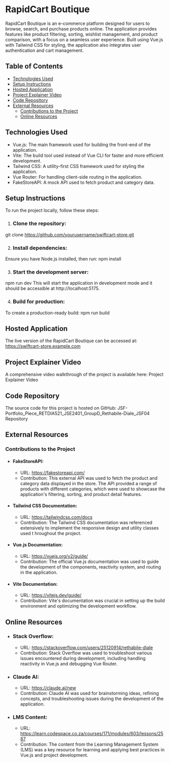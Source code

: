 # RapidCart Boutique
RapidCart Boutique is an e-commerce platform designed for users to browse, search, and purchase products online. The application provides features like product filtering, sorting, wishlist management, and product comparison, with a focus on a seamless user experience. Built using Vue.js with Tailwind CSS for styling, the application also integrates user authentication and cart management.

## Table of Contents
* [Technologies Used](#technologies-used)
* [Setup Instructions](#setup-instructions)
* [Hosted Application](#hosted-application)
* [Project Explainer Video](#project-explainer-code)
* [Code Repository](#code-repository)
* [External Resources](#external-resources)
  * [Contributions to the Project](#contributions-to-the-project)
  * [Online Resources](#online-resources)
    
## Technologies Used
* Vue.js: The main framework used for building the front-end of the application.
* Vite: The build tool used instead of Vue CLI for faster and more efficient development.
* Tailwind CSS: A utility-first CSS framework used for styling the application.
* Vue Router: For handling client-side routing in the application.
* FakeStoreAPI: A mock API used to fetch product and category data.
  
## Setup Instructions
To run the project locally, follow these steps:

1. ### Clone the repository:
git clone https://github.com/yourusername/swiftcart-store.git


2. ### Install dependencies:
Ensure you have Node.js installed, then run:
npm install

3. ### Start the development server:
npm run dev
This will start the application in development mode and it should be accessible at http://localhost:5175.

4. ### Build for production:
To create a production-ready build:
npm run build

## Hosted Application
The live version of the RapidCart Boutique can be accessed at: https://swiftcart-store.example.com

## Project Explainer Video
A comprehensive video walkthrough of the project is available here: Project Explainer Video

## Code Repository
The source code for this project is hosted on GitHub: 
JSF-Portfolio_Piece_RETDIA521_JSE2401_GroupD_Rethabile-Diale_JSF04 Repository

## External Resources
### Contributions to the Project
* #### FakeStoreAPI:

  * URL: https://fakestoreapi.com/
  * Contribution: This external API was used to fetch the product and category data displayed in the store. The API provided a range of products 
    with different categories, which were used to showcase the application's filtering, sorting, and product detail features.
    
* #### Tailwind CSS Documentation:

  * URL: https://tailwindcss.com/docs
  * Contribution: The Tailwind CSS documentation was referenced extensively to implement the responsive design and utility classes used t 
    hroughout the project.
    
* #### Vue.js Documentation:

  * URL: https://vuejs.org/v2/guide/
  * Contribution: The official Vue.js documentation was used to guide the development of the components, reactivity system, and routing in the 
    application.
    
* #### Vite Documentation:

  * URL: https://vitejs.dev/guide/
  * Contribution: Vite's documentation was crucial in setting up the build environment and optimizing the development workflow.

    
## Online Resources
* ### Stack Overflow:

  * URL: https://stackoverflow.com/users/25120914/rethabile-diale
  * Contribution: Stack Overflow was used to troubleshoot various issues encountered during development, including handling reactivity in Vue.js 
    and debugging Vue Router.
    
* ### Claude AI:

  * URL: https://claude.ai/new
  * Contribution: Claude AI was used for brainstorming ideas, refining concepts, and troubleshooting issues during the development of the 
    application.
    
* ### LMS Content:

  * URL: https://learn.codespace.co.za/courses/171/modules/603/lessons/2587
  * Contribution: The content from the Learning Management System (LMS) was a key resource for learning and applying best practices in Vue.js and 
    project development.
